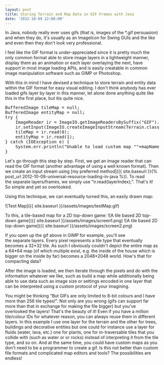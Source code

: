 ```yaml
---
layout: post
title: Storing Terrain and Map Data in GIF Frames with Java
date: '2012-10-09 22:08:00'
---
```


In Java, nobody really ever uses gifs (that is, images of the \*.gif persuasion) and when they do, it's usually as an ImageIcon for Swing GUIs and the like and even then they don't look very professional.

I feel like the GIF format is under-appreciated since it is pretty much the only common format able to store image layers in a lightweight manner, display them as an animation or each layer overlaying the next, have support in most image loading APIs, and is easily creatable in common image manipulation software such as GIMP or Photoshop.

With this in mind I have devised a technique to store terrain and entity data within the GIF format for easy visual editing.<!--more--> I don't think anybody has ever loaded gifs layer by layer in this manner, let alone done anything quite like this in the first place, but itis quite nice.
<pre class="prettyprint">BufferedImage tileMap = null;
BufferedImage entityMap = null;
try {
	ImageReader ir = ImageIO.getImageReadersBySuffix("GIF").next();
	ir.setInput(ImageIO.createImageInputStream(Terrain.class.getResource("maps/"+mapName+".gif").openStream()));
	tileMap = ir.read(0);
	entityMap = ir.read(1);
} catch (IOException e) {
	System.err.println("Unable to load custom map ""+mapName+"".");
}</pre>
Let's go through this step by step. First, we get an image reader that can read the GIF format (another advantage of using a well known format). Then we create an input stream using [my preferred method]({{ site.baseurl }}{% post_url 2012-10-09-universal-resource-loading-in-java %}). To read the separate layers/frames, we simply use "ir.read(layerIndex);". That's it! So simple and yet so overlooked.

Using this technique, we can eventually turned this, an easily drawn map:

![Test Map]({{ site.baseurl }}/assets/images/testMap.gif)

To this, a tile-based map for a 2D top-down game:
![A tile based 2D top-down game]({{ site.baseurl }}/assets/images/screen1.png)
![A tile based 2D top-down game]({{ site.baseurl }}/assets/images/screen2.png)

If you open up the gif above in GIMP for example, you'll see the separate layers. Every pixel represents a tile type that eventually becomes a 32\*32 tile. As such I obviously couldn't depict the entire map as a 64\*64 map (of which multiple exist, e.g. the inside of the house which is bigger on the inside by far) becomes a 2048\*2048 world. How's that for compacting data?

After the image is loaded, we then iterate through the pixels and do with the information whatever we like, such as build a map while additionally being able to use data such as image size or settings encoded in one layer that can be interpreted using a custom protocol of your imagining.

You might be thinking "But GIFs are only limited to 8-bit colours and I have more than 256 tile types!". Not only are you wrong (gifs can support far more than that in exchange for making the file bigger) but you've overlooked the layers! That's the beauty of it! Even if you have a million tile/colour IDs for whatever reason, you can always reuse them in different layers. In this example I use one layer for the terrain and the other for trees, buildings and decorative entities but one could for instance use a layer for fluids (water, lava, etc.) one for plants, one for in-traversable tiles that you collide with (such as water or or rocks) instead of interpreting it from the tile type, and so on. And at the same time, you could have custom maps as you don't need to be a programmer to create a gif. Is this not better than custom file formats and complicated map editors and tools? The possibilities are endless!
